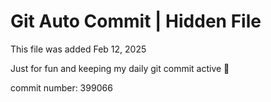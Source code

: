 # Git Auto Commit | Hidden File

This file was added Feb 12, 2025

Just for fun and keeping my daily git commit active 🤪

commit number: 399066
